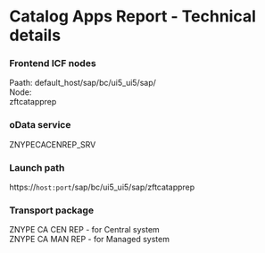 # Catalog Apps Report - Technical details

### Frontend ICF nodes
Paath: default_host/sap/bc/ui5_ui5/sap/<br>
Node: <br>
zftcatapprep<br>

### oData service
ZNYPECACENREP_SRV

### Launch path
https://`host:port`/sap/bc/ui5_ui5/sap/zftcatapprep

### Transport package
ZNYPE CA CEN REP - for Central system<br>
ZNYPE CA MAN REP - for Managed system


